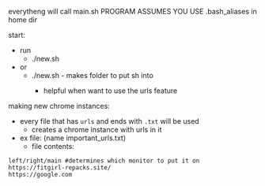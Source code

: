 everytheng will call main.sh
PROGRAM ASSUMES YOU USE .bash_aliases in home dir

start:
- run 
  - ./new.sh <filename> 
- or 
  - ./new.sh <filename> <foldername> - makes folder to put sh into 
    - helpful when want to use the urls feature

making new chrome instances:
- every file that has `urls` and ends with `.txt` will be used 
  - creates a chrome instance with urls in it
- ex file: (name important_urls.txt)
  - file contents:
```
left/right/main #determines which monitor to put it on
https://fitgirl-repacks.site/
https://google.com
```
```
```


  

 




